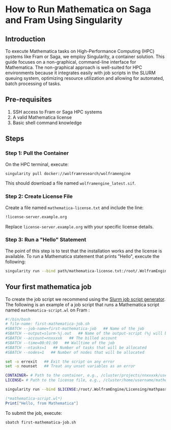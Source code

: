 # How to Run Mathematica on Saga and Fram Using Singularity

## Introduction

To execute Mathematica tasks on High-Performance Computing (HPC) systems like Fram or Saga, we employ Singularity, a container solution. This guide focuses on a non-graphical, command-line interface for Mathematica. The non-graphical approach is well-suited for HPC environments because it integrates easily with job scripts in the SLURM queuing system, optimizing resource utilization and allowing for automated, batch processing of tasks.

## Pre-requisites

1. SSH access to Fram or Saga HPC systems
2. A valid Mathematica license
3. Basic shell command knowledge

## Steps

### Step 1: Pull the Container

On the HPC terminal, execute:

```bash
singularity pull docker://wolframresearch/wolframengine
```
This should download a file named `wolframengine_latest.sif`.


### Step 2: Create License File

Create a file named `mathematica-license.txt` and include the line:

```bash
!license-server.example.org
```

Replace `license-server.example.org` with your specific license details.

### Step 3:  Run a "Hello" Statement

The point of this step is to test that the installation works and the license is available. To run a Mathematica statement that prints "Hello", execute the following:

``` bash
singularity run --bind path/mathematica-license.txt:/root/.WolframEngine/Licensing/mathpass wolframengine_latest.sif wolframscript -code 'Print["Hello"]'
```

## Your first mathematica job

To create the job script we recommend using the [Slurm job script generator](https://open.pages.sigma2.no/job-script-generator/.https://open.pages.sigma2.no/job-script-generator/). The following is an example of a job script that runs a Mathematica script named `mathematica-script.wl` on Fram :

```bash
#!/bin/bash
# file-name: first-mathematica-job.sh
#SBATCH --job-name=first-mathematica-job   ## Name of the job
#SBATCH --output=slurm-%j.out   ## Name of the output-script (%j will be replaced with job number)
#SBATCH --account=nnxxxxk   ## The billed account
#SBATCH --time=00:01:00   ## Walltime of the job
#SBATCH --ntasks=1   ## Number of tasks that will be allocated
#SBATCH --nodes=1   ## Number of nodes that will be allocated

set -o errexit   ## Exit the script on any error
set -o nounset   ## Treat any unset variables as an error

CONTAINER= # Path to the container, e.g., /cluster/projects/nnxxxxk/username/containers/wolframengine_latest.sif
LICENSE= # Path to the license file, e.g., /cluster/home/username/mathematica-license.txt

singularity run --bind $LICENSE:/root/.WolframEngine/Licensing/mathpass $CONTAINER wolframscript -file mathematica-script.wl
```

```mathematica
(*mathematica-script.wl*)
Print["Hello, from Mathematica"]
```
To submit the job, execute:

```bash
sbatch first-mathematica-job.sh
```
